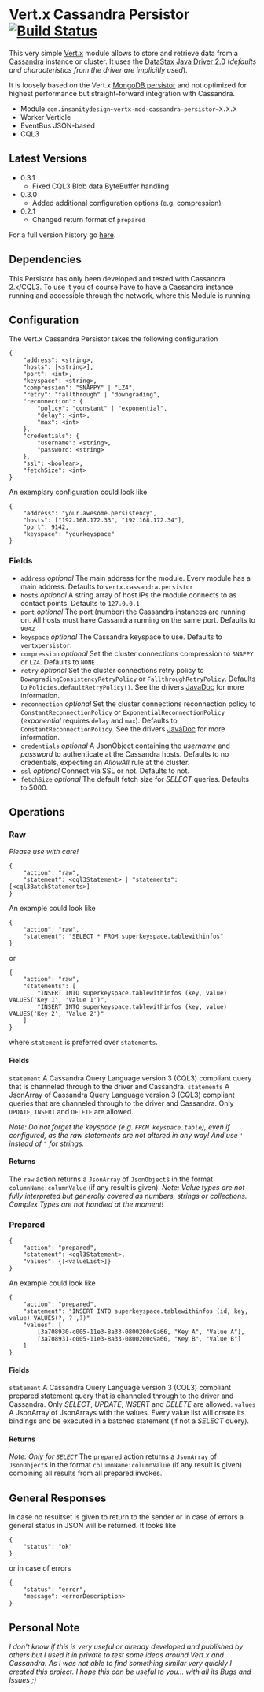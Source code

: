 # Vert.x Cassandra Persistor [![Build Status](https://travis-ci.org/nea/vertx-mod-cassandra-persistor.svg?branch=master)](https://travis-ci.org/nea/vertx-mod-cassandra-persistor)
This very simple [Vert.x][1] module allows to store and retrieve data from a [Cassandra][2] instance or cluster. It uses the [DataStax Java Driver 2.0][3] (*defaults and characteristics from the driver are implicitly used*).

It is loosely based on the Vert.x [MongoDB persistor][4] and not optimized for highest performance but straight-forward integration with Cassandra. 

* Module `com.insanitydesign~vertx-mod-cassandra-persistor~X.X.X`
* Worker Verticle
* EventBus JSON-based
* CQL3

## Latest Versions
* 0.3.1
    * Fixed CQL3 Blob data ByteBuffer handling
* 0.3.0
    * Added additional configuration options (e.g. compression)
* 0.2.1
    * Changed return format of `prepared`

For a full version history go [here][5].

## Dependencies
This Persistor has only been developed and tested with Cassandra 2.x/CQL3. To use it you of course have to have a Cassandra instance running and accessible through the network, where this Module is running.

## Configuration
The Vert.x Cassandra Persistor takes the following configuration

    {
        "address": <string>,
        "hosts": [<string>],
        "port": <int>,
        "keyspace": <string>,
        "compression": "SNAPPY" | "LZ4",
        "retry": "fallthrough" | "downgrading",
        "reconnection": {
            "policy": "constant" | "exponential",
            "delay": <int>,
            "max": <int>
        },
        "credentials": {
            "username": <string>,
            "password: <string>
        },
        "ssl": <boolean>,
        "fetchSize": <int>
    }

An exemplary configuration could look like

    {
        "address": "your.awesome.persistency",
        "hosts": ["192.168.172.33", "192.168.172.34"],
        "port": 9142,
        "keyspace": "yourkeyspace"
    }

### Fields
* `address` *optional* The main address for the module. Every module has a main address. Defaults to `vertx.cassandra.persistor`
* `hosts` *optional* A string array of host IPs the module connects to as contact points. Defaults to `127.0.0.1`
* `port` *optional* The port (number) the Cassandra instances are running on. All hosts must have Cassandra running on the same port. Defaults to `9042`
* `keyspace` *optional* The Cassandra keyspace to use. Defaults to `vertxpersistor`. 
* `compression` *optional* Set the cluster connections compression to `SNAPPY` or `LZ4`. Defaults to `NONE`
* `retry` *optional* Set the cluster connections retry policy to `DowngradingConsistencyRetryPolicy` or `FallthroughRetryPolicy`. Defaults to `Policies.defaultRetryPolicy()`. See the drivers [JavaDoc][6] for more information.
* `reconnection` *optional* Set the cluster connections reconnection policy to `ConstantReconnectionPolicy` or `ExponentialReconnectionPolicy` (*exponential* requires `delay` and `max`). Defaults to `ConstantReconnectionPolicy`. See the drivers [JavaDoc][7] for more information.
* `credentials` *optional* A JsonObject containing the *username* and *password* to authenticate at the Cassandra hosts. Defaults to no credentials, expecting an *AllowAll* rule at the cluster.
* `ssl` *optional* Connect via SSL or not. Defaults to not.
* `fetchSize` *optional* The default fetch size for *SELECT* queries. Defaults to 5000.

## Operations

### Raw
*Please use with care!*

    {
        "action": "raw",
        "statement": <cql3Statement> | "statements": [<cql3BatchStatements>]
    }
    
An example could look like

    {
        "action": "raw",
        "statement": "SELECT * FROM superkeyspace.tablewithinfos"
    }
    
or

    {
        "action": "raw",
        "statements": [
            "INSERT INTO superkeyspace.tablewithinfos (key, value) VALUES('Key 1', 'Value 1')",
            "INSERT INTO superkeyspace.tablewithinfos (key, value) VALUES('Key 2', 'Value 2')"
        ]
    }
    
where `statement` is preferred over `statements`.
    
#### Fields
`statement` A Cassandra Query Language version 3 (CQL3) compliant query that is channeled through to the driver and Cassandra.
`statements` A JsonArray of Cassandra Query Language version 3 (CQL3) compliant queries that are channeled through to the driver and Cassandra. Only `UPDATE`, `INSERT` and `DELETE` are allowed.

*Note: Do not forget the keyspace (e.g. `FROM keyspace.table`), even if configured, as the raw statements are not altered in any way! And use `'` instead of `"` for strings.*

#### Returns
The `raw` action returns a `JsonArray` of `JsonObject`s in the format `columnName:columnValue` (if any result is given). 
*Note: Value types are not fully interpreted but generally covered as numbers, strings or collections. Complex Types are not handled at the moment!*

### Prepared

    {
        "action": "prepared",
        "statement": <cql3Statement>,
        "values": {[<valueList>]}
    }
    
An example could look like

    {
        "action": "prepared",
        "statement": "INSERT INTO superkeyspace.tablewithinfos (id, key, value) VALUES(?, ? ,?)"
        "values": [
            [3a708930-c005-11e3-8a33-0800200c9a66, "Key A", "Value A"],
            [3a708931-c005-11e3-8a33-0800200c9a66, "Key B", "Value B"]
        ]
    }
    
#### Fields
`statement` A Cassandra Query Language version 3 (CQL3) compliant prepared statement query that is channeled through to the driver and Cassandra. Only *SELECT*, *UPDATE*, *INSERT* and *DELETE* are allowed. 
`values` A JsonArray of JsonArrays with the values. Every value list will create its bindings and be executed in a batched statement (if not a *SELECT* query).

#### Returns
*Note: Only for `SELECT`*
The `prepared` action returns a `JsonArray` of `JsonObject`s in the format `columnName:columnValue` (if any result is given) combining all results from all prepared invokes.

## General Responses
In case no resultset is given to return to the sender or in case of errors a general status in JSON will be returned. It looks like

    {
        "status": "ok"
    }
    
or in case of errors

    {
        "status": "error",
        "message": <errorDescription>
    }

## Personal Note
*I don't know if this is very useful or already developed and published by others but I used it in private to test some ideas around Vert.x and Cassandra. As I was not able to find something similar very quickly I created this project. I hope this can be useful to you... with all its Bugs and Issues ;)* 


  [1]: http://vertx.io
  [2]: http://cassandra.apache.org/
  [3]: http://www.datastax.com/documentation/developer/java-driver/2.0
  [4]: https://github.com/vert-x/mod-mongo-persistor
  [5]: https://github.com/nea/vertx-mod-cassandra-persistor/wiki/Version-History
  [6]: http://www.datastax.com/drivers/java/2.0/com/datastax/driver/core/policies/Policies.html#defaultRetryPolicy()
  [7]: http://www.datastax.com/drivers/java/2.0/com/datastax/driver/core/policies/Policies.html#defaultReconnectionPolicy()
